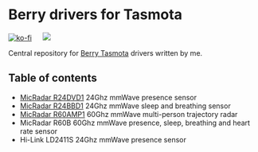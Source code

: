 # Berry drivers for Tasmota

[![ko-fi](https://ko-fi.com/img/githubbutton_sm.svg)](https://ko-fi.com/S6S650JEK) &emsp; <a href="https://paypal.me/tasmotatemplates"><img src="https://img.shields.io/static/v1?logo=paypal&label=&message=Donate via PayPal&color=slategrey"></a>

Central repository for [Berry Tasmota](https://tasmota.github.io/docs/Berry/) drivers written by me.

## Table of contents

* [MicRadar R24DVD1](tree/main/R24D) 24Ghz mmWave presence sensor
* [MicRadar R24BBD1](tree/main/R24BBD1) 24Ghz mmWave sleep and breathing sensor
* [MicRadar R60AMP1](tree/main/R60AMP1) 60Ghz mmWave multi-person trajectory radar
* MicRadar R60B 60Ghz mmWave presence, sleep, breathing and heart rate sensor
* Hi-Link LD2411S 24Ghz mmWave presence sensor